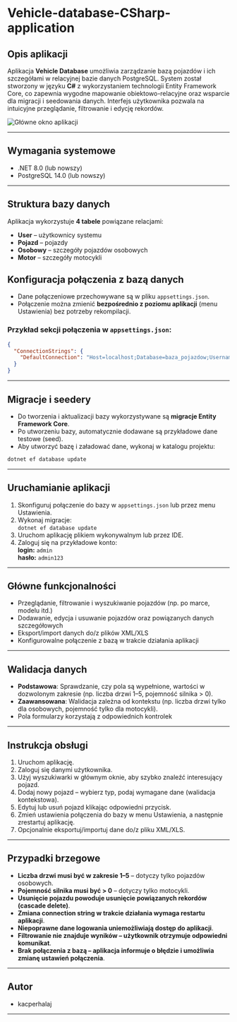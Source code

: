 # Vehicle-database-CSharp-application

## Opis aplikacji
Aplikacja **Vehicle Database** umożliwia zarządzanie bazą pojazdów i ich szczegółami w relacyjnej bazie danych PostgreSQL. System został stworzony w języku **C#** z wykorzystaniem technologii Entity Framework Core, co zapewnia wygodne mapowanie obiektowo-relacyjne oraz wsparcie dla migracji i seedowania danych. Interfejs użytkownika pozwala na intuicyjne przeglądanie, filtrowanie i edycję rekordów.

![Główne okno aplikacji](images/main_window.png)

---

## Wymagania systemowe

- .NET 8.0 (lub nowszy)
- PostgreSQL 14.0 (lub nowszy)

---

## Struktura bazy danych

Aplikacja wykorzystuje **4 tabele** powiązane relacjami:

- **User** – użytkownicy systemu
- **Pojazd** – pojazdy
- **Osobowy** – szczegóły pojazdów osobowych 
- **Motor** – szczegóły motocykli

## Konfiguracja połączenia z bazą danych

- Dane połączeniowe przechowywane są w pliku `appsettings.json`.
- Połączenie można zmienić **bezpośrednio z poziomu aplikacji** (menu Ustawienia) bez potrzeby rekompilacji.

### Przykład sekcji połączenia w `appsettings.json`:

```json
{
  "ConnectionStrings": {
    "DefaultConnection": "Host=localhost;Database=baza_pojazdow;Username=postgres;Password=admin"
  }
}
```

---

## Migracje i seedery

- Do tworzenia i aktualizacji bazy wykorzystywane są **migracje Entity Framework Core**.
- Po utworzeniu bazy, automatycznie dodawane są przykładowe dane testowe (seed).
- Aby utworzyć bazę i załadować dane, wykonaj w katalogu projektu:

```sh
dotnet ef database update
```

---

## Uruchamianie aplikacji

1. Skonfiguruj połączenie do bazy w `appsettings.json` lub przez menu Ustawienia.
2. Wykonaj migracje:  
   `dotnet ef database update`
3. Uruchom aplikację plikiem wykonywalnym lub przez IDE.
4. Zaloguj się na przykładowe konto:  
   **login:** `admin`  
   **hasło:** `admin123`

---

## Główne funkcjonalności

- Przeglądanie, filtrowanie i wyszukiwanie pojazdów (np. po marce, modelu itd.)
- Dodawanie, edycja i usuwanie pojazdów oraz powiązanych danych szczegółowych
- Eksport/import danych do/z plików XML/XLS
- Konfigurowalne połączenie z bazą w trakcie działania aplikacji

---

## Walidacja danych

- **Podstawowa**: Sprawdzanie, czy pola są wypełnione, wartości w dozwolonym zakresie (np. liczba drzwi 1–5, pojemność silnika > 0).
- **Zaawansowana**: Walidacja zależna od kontekstu (np. liczba drzwi tylko dla osobowych, pojemność tylko dla motocykli).
- Pola formularzy korzystają z odpowiednich kontrolek

---

## Instrukcja obsługi

1. Uruchom aplikację.
2. Zaloguj się danymi użytkownika.
3. Użyj wyszukiwarki w głównym oknie, aby szybko znaleźć interesujący pojazd.
4. Dodaj nowy pojazd – wybierz typ, podaj wymagane dane (walidacja kontekstowa).
5. Edytuj lub usuń pojazd klikając odpowiedni przycisk.
6. Zmień ustawienia połączenia do bazy w menu Ustawienia, a następnie zrestartuj aplikację.
7. Opcjonalnie eksportuj/importuj dane do/z pliku XML/XLS.

---

## Przypadki brzegowe

- **Liczba drzwi musi być w zakresie 1–5** – dotyczy tylko pojazdów osobowych.
- **Pojemność silnika musi być > 0** – dotyczy tylko motocykli.
- **Usunięcie pojazdu powoduje usunięcie powiązanych rekordów (cascade delete)**.
- **Zmiana connection string w trakcie działania wymaga restartu aplikacji**.
- **Niepoprawne dane logowania uniemożliwiają dostęp do aplikacji**.
- **Filtrowanie nie znajduje wyników – użytkownik otrzymuje odpowiedni komunikat**.
- **Brak połączenia z bazą – aplikacja informuje o błędzie i umożliwia zmianę ustawień połączenia**.

---

## Autor

- kacperhalaj

---
